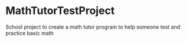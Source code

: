 # MathTutorTestProject

School project to create a math tutor program to help someone test and practice basic math
